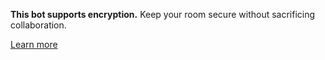 <div class="banner info with-learn-more">

**This bot supports encryption.** Keep your room secure without sacrificing collaboration.

[Learn more](/docs/encrypted-integrations)

</div>
